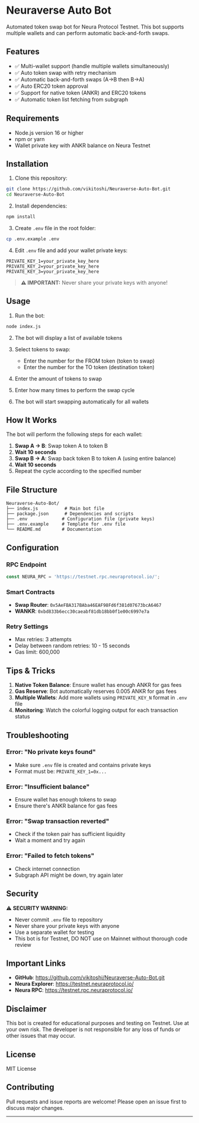 # Neuraverse Auto Bot

Automated token swap bot for Neura Protocol Testnet. This bot supports multiple wallets and can perform automatic back-and-forth swaps.

## Features

- ✅ Multi-wallet support (handle multiple wallets simultaneously)
- ✅ Auto token swap with retry mechanism
- ✅ Automatic back-and-forth swaps (A→B then B→A)
- ✅ Auto ERC20 token approval
- ✅ Support for native token (ANKR) and ERC20 tokens
- ✅ Automatic token list fetching from subgraph

## Requirements

- Node.js version 16 or higher
- npm or yarn
- Wallet private key with ANKR balance on Neura Testnet

## Installation

1. Clone this repository:
```bash
git clone https://github.com/vikitoshi/Neuraverse-Auto-Bot.git
cd Neuraverse-Auto-Bot
```

2. Install dependencies:
```bash
npm install
```

3. Create `.env` file in the root folder:
```bash
cp .env.example .env
```

4. Edit `.env` file and add your wallet private keys:
```env
PRIVATE_KEY_1=your_private_key_here
PRIVATE_KEY_2=your_private_key_here
PRIVATE_KEY_3=your_private_key_here
```

> **⚠️ IMPORTANT:** Never share your private keys with anyone!

## Usage

1. Run the bot:
```bash
node index.js
```

2. The bot will display a list of available tokens

3. Select tokens to swap:
   - Enter the number for the FROM token (token to swap)
   - Enter the number for the TO token (destination token)

4. Enter the amount of tokens to swap

5. Enter how many times to perform the swap cycle

6. The bot will start swapping automatically for all wallets

## How It Works

The bot will perform the following steps for each wallet:

1. **Swap A → B**: Swap token A to token B
2. **Wait 10 seconds**
3. **Swap B → A**: Swap back token B to token A (using entire balance)
4. **Wait 10 seconds**
5. Repeat the cycle according to the specified number

## File Structure

```
Neuraverse-Auto-Bot/
├── index.js          # Main bot file
├── package.json      # Dependencies and scripts
├── .env             # Configuration file (private keys)
├── .env.example     # Template for .env file
└── README.md        # Documentation
```

## Configuration

### RPC Endpoint
```javascript
const NEURA_RPC = 'https://testnet.rpc.neuraprotocol.io/';
```

### Smart Contracts
- **Swap Router**: `0x5AeFBA317BAba46EAF98Fd6f381d07673bcA6467`
- **WANKR**: `0xbd833b6ecc30caeabf81db18bb0f1e00c6997e7a`

### Retry Settings
- Max retries: 3 attempts
- Delay between random retries: 10 - 15 seconds
- Gas limit: 600,000

## Tips & Tricks

1. **Native Token Balance**: Ensure wallet has enough ANKR for gas fees
2. **Gas Reserve**: Bot automatically reserves 0.005 ANKR for gas fees
3. **Multiple Wallets**: Add more wallets using `PRIVATE_KEY_N` format in `.env` file
4. **Monitoring**: Watch the colorful logging output for each transaction status

## Troubleshooting

### Error: "No private keys found"
- Make sure `.env` file is created and contains private keys
- Format must be: `PRIVATE_KEY_1=0x...`

### Error: "Insufficient balance"
- Ensure wallet has enough tokens to swap
- Ensure there's ANKR balance for gas fees

### Error: "Swap transaction reverted"
- Check if the token pair has sufficient liquidity
- Wait a moment and try again

### Error: "Failed to fetch tokens"
- Check internet connection
- Subgraph API might be down, try again later

## Security

⚠️ **SECURITY WARNING:**
- Never commit `.env` file to repository
- Never share your private keys with anyone
- Use a separate wallet for testing
- This bot is for Testnet, DO NOT use on Mainnet without thorough code review

## Important Links

- **GitHub**: https://github.com/vikitoshi/Neuraverse-Auto-Bot.git
- **Neura Explorer**: https://testnet.neuraprotocol.io/
- **Neura RPC**: https://testnet.rpc.neuraprotocol.io/

## Disclaimer

This bot is created for educational purposes and testing on Testnet. Use at your own risk. The developer is not responsible for any loss of funds or other issues that may occur.

## License

MIT License

## Contributing

Pull requests and issue reports are welcome! Please open an issue first to discuss major changes.

---

